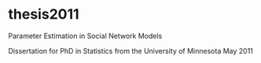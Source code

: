 thesis2011
==========

Parameter Estimation in Social Network Models

Dissertation for PhD in Statistics from the University of Minnesota
May 2011
